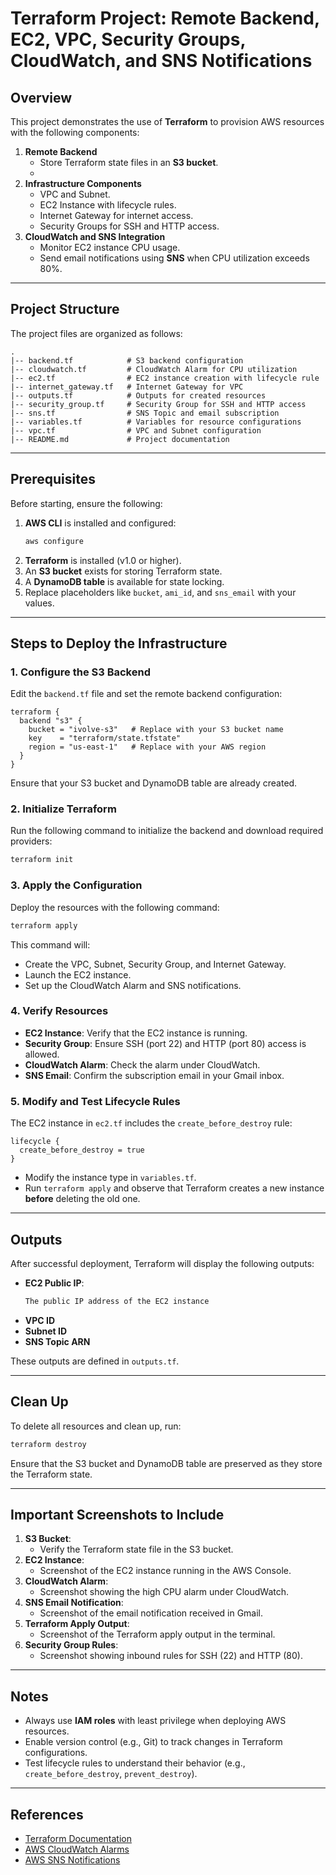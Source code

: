 # Terraform Project: Remote Backend, EC2, VPC, Security Groups, CloudWatch, and SNS Notifications

## Overview
This project demonstrates the use of **Terraform** to provision AWS resources with the following components:

1. **Remote Backend**
   - Store Terraform state files in an **S3 bucket**.
   - 
2. **Infrastructure Components**
   - VPC and Subnet.
   - EC2 Instance with lifecycle rules.
   - Internet Gateway for internet access.
   - Security Groups for SSH and HTTP access.
3. **CloudWatch and SNS Integration**
   - Monitor EC2 instance CPU usage.
   - Send email notifications using **SNS** when CPU utilization exceeds 80%.

---

## Project Structure
The project files are organized as follows:

```plaintext
.
|-- backend.tf            # S3 backend configuration
|-- cloudwatch.tf         # CloudWatch Alarm for CPU utilization
|-- ec2.tf                # EC2 instance creation with lifecycle rule
|-- internet_gateway.tf   # Internet Gateway for VPC
|-- outputs.tf            # Outputs for created resources
|-- security_group.tf     # Security Group for SSH and HTTP access
|-- sns.tf                # SNS Topic and email subscription
|-- variables.tf          # Variables for resource configurations
|-- vpc.tf                # VPC and Subnet configuration
|-- README.md             # Project documentation
```

---

## Prerequisites
Before starting, ensure the following:

1. **AWS CLI** is installed and configured:
   ```bash
   aws configure
   ```
2. **Terraform** is installed (v1.0 or higher).
3. An **S3 bucket** exists for storing Terraform state.
4. A **DynamoDB table** is available for state locking.
5. Replace placeholders like `bucket`, `ami_id`, and `sns_email` with your values.

---

## Steps to Deploy the Infrastructure

### 1. Configure the S3 Backend
Edit the `backend.tf` file and set the remote backend configuration:
```hcl
terraform {
  backend "s3" {
    bucket = "ivolve-s3"   # Replace with your S3 bucket name
    key    = "terraform/state.tfstate"
    region = "us-east-1"   # Replace with your AWS region
  }
}
```
Ensure that your S3 bucket and DynamoDB table are already created.

### 2. Initialize Terraform
Run the following command to initialize the backend and download required providers:
```bash
terraform init
```

### 3. Apply the Configuration
Deploy the resources with the following command:
```bash
terraform apply
```
This command will:
- Create the VPC, Subnet, Security Group, and Internet Gateway.
- Launch the EC2 instance.
- Set up the CloudWatch Alarm and SNS notifications.

### 4. Verify Resources
- **EC2 Instance**: Verify that the EC2 instance is running.
- **Security Group**: Ensure SSH (port 22) and HTTP (port 80) access is allowed.
- **CloudWatch Alarm**: Check the alarm under CloudWatch.
- **SNS Email**: Confirm the subscription email in your Gmail inbox.

### 5. Modify and Test Lifecycle Rules
The EC2 instance in `ec2.tf` includes the `create_before_destroy` rule:
```hcl
lifecycle {
  create_before_destroy = true
}
```
- Modify the instance type in `variables.tf`.
- Run `terraform apply` and observe that Terraform creates a new instance **before** deleting the old one.

---

## Outputs
After successful deployment, Terraform will display the following outputs:

- **EC2 Public IP**:
  ```bash
  The public IP address of the EC2 instance
  ```
- **VPC ID**
- **Subnet ID**
- **SNS Topic ARN**

These outputs are defined in `outputs.tf`.

---

## Clean Up
To delete all resources and clean up, run:
```bash
terraform destroy
```
Ensure that the S3 bucket and DynamoDB table are preserved as they store the Terraform state.

---

## Important Screenshots to Include
1. **S3 Bucket**:
   - Verify the Terraform state file in the S3 bucket.
2. **EC2 Instance**:
   - Screenshot of the EC2 instance running in the AWS Console.
3. **CloudWatch Alarm**:
   - Screenshot showing the high CPU alarm under CloudWatch.
4. **SNS Email Notification**:
   - Screenshot of the email notification received in Gmail.
5. **Terraform Apply Output**:
   - Screenshot of the Terraform apply output in the terminal.
6. **Security Group Rules**:
   - Screenshot showing inbound rules for SSH (22) and HTTP (80).

---

## Notes
- Always use **IAM roles** with least privilege when deploying AWS resources.
- Enable version control (e.g., Git) to track changes in Terraform configurations.
- Test lifecycle rules to understand their behavior (e.g., `create_before_destroy`, `prevent_destroy`).

---

## References
- [Terraform Documentation](https://developer.hashicorp.com/terraform/docs)
- [AWS CloudWatch Alarms](https://docs.aws.amazon.com/AmazonCloudWatch/latest/monitoring/AlarmThatSendsEmail.html)
- [AWS SNS Notifications](https://docs.aws.amazon.com/sns/latest/dg/sns-getting-started.html)
